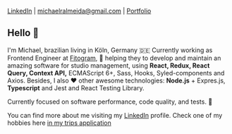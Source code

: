

[LinkedIn](https://www.linkedin.com/in/michaelralmeida/) | [michaelralmeida@gmail.com](mailto:michaelralmeida@gmail.com) | [Portfolio](http://michael.eti.br/) 

## Hello 👋

I'm Michael, brazilian living in Köln, Germany 🇩🇪 Currently working as Frontend Engineer at [Fitogram](https://www.fitogram.pro/), :running: helping they to develop and maintain an amazing software for studio management, using **React, Redux, React Query, Context API,** ECMAScript 6+, Sass, Hooks, Syled-components and Axios. Besides, I also ❤️  other awesome technologies: **Node.js** + Expres.js, **Typescript** and Jest and React Testing Library.

Currently focused on software performance, code quality, and tests. 🚀

You can find more about me visiting my [LinkedIn](https://www.linkedin.com/in/michaelralmeida/) profile. Check one of my hobbies here [in my trips application](http://my-trips-teal.vercel.app/) 
